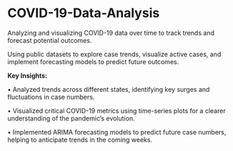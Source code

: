 # COVID-19-Data-Analysis
Analyzing and visualizing COVID-19 data over time to track trends and forecast potential outcomes.

Using public datasets to explore case trends, visualize active cases, and implement forecasting models to predict future outcomes.

<b>Key Insights:</b>

• Analyzed trends across different states, identifying key surges and fluctuations in case numbers.

• Visualized critical COVID-19 metrics using time-series plots for a clearer understanding of the pandemic’s evolution.

• Implemented ARIMA forecasting models to predict future case numbers, helping to anticipate trends in the coming weeks.

